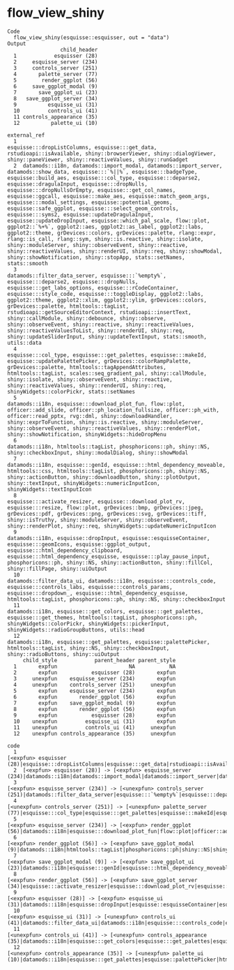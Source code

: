 # flow_view_shiny

    Code
      flow_view_shiny(esquisse::esquisser, out = "data")
    Output
                     child_header
      1            esquisser (28)
      2     esquisse_server (234)
      3     controls_server (251)
      4       palette_server (77)
      5        render_ggplot (56)
      6     save_ggplot_modal (9)
      7       save_ggplot_ui (23)
      8   save_ggplot_server (34)
      9          esquisse_ui (31)
      10         controls_ui (41)
      11 controls_appearance (35)
      12          palette_ui (10)
                                                                                                                                                                                                                                                                                                                                                                                                                                                                                                                                                                                                                                                                                                                                                                                                                                                                                                                                                                                                              external_ref
      1                                                                                                                                                                                                                                                                                                                                                                                                                                                                                                                                                                                                                                                                                                                                                                                                                                    esquisse:::dropListColumns, esquisse:::get_data, rstudioapi::isAvailable, shiny::browserViewer, shiny::dialogViewer, shiny::paneViewer, shiny::reactiveValues, shiny::runGadget
      2  datamods::i18n, datamods::import_modal, datamods::import_server, datamods::show_data, esquisse:::`%||%`, esquisse:::badgeType, esquisse::build_aes, esquisse:::col_type, esquisse:::deparse2, esquisse::dragulaInput, esquisse:::dropNulls, esquisse:::dropNullsOrEmpty, esquisse:::get_col_names, esquisse::ggcall, esquisse:::make_aes, esquisse::match_geom_args, esquisse:::modal_settings, esquisse::potential_geoms, esquisse::safe_ggplot, esquisse:::select_geom_controls, esquisse:::syms2, esquisse::updateDragulaInput, esquisse::updateDropInput, esquisse::which_pal_scale, flow::plot, ggplot2::`%+%`, ggplot2::aes, ggplot2::as_label, ggplot2::labs, ggplot2::theme, grDevices::colors, grDevices::palette, rlang::expr, rlang::is_call, rlang::sym, shiny::is.reactive, shiny::isolate, shiny::moduleServer, shiny::observeEvent, shiny::reactive, shiny::reactiveValues, shiny::renderUI, shiny::req, shiny::showModal, shiny::showNotification, shiny::stopApp, stats::setNames, stats::smooth
      3                                                                                                                                                                                                                                                                                                                                                                datamods::filter_data_server, esquisse:::`%empty%`, esquisse:::deparse2, esquisse:::dropNulls, esquisse:::get_labs_options, esquisse:::rCodeContainer, esquisse:::style_code, esquisse:::toggleDisplay, ggplot2::labs, ggplot2::theme, ggplot2::xlim, ggplot2::ylim, grDevices::colors, grDevices::palette, htmltools::tagList, rstudioapi::getSourceEditorContext, rstudioapi::insertText, shiny::callModule, shiny::debounce, shiny::observe, shiny::observeEvent, shiny::reactive, shiny::reactiveValues, shiny::reactiveValuesToList, shiny::renderUI, shiny::req, shiny::updateSliderInput, shiny::updateTextInput, stats::smooth, utils::data
      4                                                                                                                                                                                                                                                                                                                                                                                                                                                                                                                                                                                                              esquisse:::col_type, esquisse:::get_palettes, esquisse:::makeId, esquisse::updatePalettePicker, grDevices::colorRampPalette, grDevices::palette, htmltools::tagAppendAttributes, htmltools::tagList, scales::seq_gradient_pal, shiny::callModule, shiny::isolate, shiny::observeEvent, shiny::reactive, shiny::reactiveValues, shiny::renderUI, shiny::req, shinyWidgets::colorPickr, stats::setNames
      5                                                                                                                                                                                                                                                                                                                                                                                                                                                                                                                                                                                                                                            datamods::i18n, esquisse:::download_plot_fun, flow::plot, officer::add_slide, officer::ph_location_fullsize, officer::ph_with, officer::read_pptx, rvg::dml, shiny::downloadHandler, shiny::exprToFunction, shiny::is.reactive, shiny::moduleServer, shiny::observeEvent, shiny::reactiveValues, shiny::renderPlot, shiny::showNotification, shinyWidgets::hideDropMenu
      6                                                                                                                                                                                                                                                                                                                                                                                                                                                                                                                                                                                                                                                                                                                                                                                                                                                                                       datamods::i18n, htmltools::tagList, phosphoricons::ph, shiny::NS, shiny::checkboxInput, shiny::modalDialog, shiny::showModal
      7                                                                                                                                                                                                                                                                                                                                                                                                                                                                                                                                                                                                                                                                                                                              datamods::i18n, esquisse:::genId, esquisse:::html_dependency_moveable, htmltools::css, htmltools::tagList, phosphoricons::ph, shiny::NS, shiny::actionButton, shiny::downloadButton, shiny::plotOutput, shiny::textInput, shinyWidgets::numericInputIcon, shinyWidgets::textInputIcon
      8                                                                                                                                                                                                                                                                                                                                                                                                                                                                                                                                                                                                                                                                                          esquisse:::activate_resizer, esquisse:::download_plot_rv, esquisse:::resize, flow::plot, grDevices::bmp, grDevices::jpeg, grDevices::pdf, grDevices::png, grDevices::svg, grDevices::tiff, shiny::isTruthy, shiny::moduleServer, shiny::observeEvent, shiny::renderPlot, shiny::req, shinyWidgets::updateNumericInputIcon
      9                                                                                                                                                                                                                                                                                                                                                                                                                                                                                                                                                                                                                                                                                       datamods::i18n, esquisse::dropInput, esquisse::esquisseContainer, esquisse:::geomIcons, esquisse::ggplot_output, esquisse:::html_dependency_clipboard, esquisse:::html_dependency_esquisse, esquisse:::play_pause_input, phosphoricons::ph, shiny::NS, shiny::actionButton, shiny::fillCol, shiny::fillPage, shiny::uiOutput
      10                                                                                                                                                                                                                                                                                                                                                                                                                                                                                                                                                                                                                                                                                                                                                       datamods::filter_data_ui, datamods::i18n, esquisse:::controls_code, esquisse:::controls_labs, esquisse:::controls_params, esquisse:::dropdown_, esquisse:::html_dependency_esquisse, htmltools::tagList, phosphoricons::ph, shiny::NS, shiny::checkboxInput
      11                                                                                                                                                                                                                                                                                                                                                                                                                                                                                                                                                                                                                                                                                                                                                                                   datamods::i18n, esquisse:::get_colors, esquisse:::get_palettes, esquisse:::get_themes, htmltools::tagList, phosphoricons::ph, shinyWidgets::colorPickr, shinyWidgets::pickerInput, shinyWidgets::radioGroupButtons, utils::head
      12                                                                                                                                                                                                                                                                                                                                                                                                                                                                                                                                                                                                                                                                                                                                                                                                                                                       datamods::i18n, esquisse:::get_palettes, esquisse::palettePicker, htmltools::tagList, shiny::NS, shiny::checkboxInput, shiny::radioButtons, shiny::uiOutput
         child_style            parent_header parent_style
      1       expfun                       NA           NA
      2       expfun           esquisser (28)       expfun
      3     unexpfun    esquisse_server (234)       expfun
      4     unexpfun    controls_server (251)     unexpfun
      5       expfun    esquisse_server (234)       expfun
      6       expfun       render_ggplot (56)       expfun
      7       expfun    save_ggplot_modal (9)       expfun
      8       expfun       render_ggplot (56)       expfun
      9       expfun           esquisser (28)       expfun
      10    unexpfun         esquisse_ui (31)       expfun
      11    unexpfun         controls_ui (41)     unexpfun
      12    unexpfun controls_appearance (35)     unexpfun
                                                                                                                                                                                                                                                                                                                                                                                                                                                                                                                                                                                                                                                                                                                                                                                                                                                                                                                                                                                                                                         code
      1                                                                                                                                                                                                                                                                                                                                                                                                                                                                                                                                                                                                                                                                                                                                                                                                                                    [<expfun> esquisser (28)|esquisse:::dropListColumns|esquisse:::get_data|rstudioapi::isAvailable|shiny::browserViewer|shiny::dialogViewer|shiny::paneViewer|shiny::reactiveValues|shiny::runGadget]
      2  [<expfun> esquisser (28)] -> [<expfun> esquisse_server (234)|datamods::i18n|datamods::import_modal|datamods::import_server|datamods::show_data|esquisse:::`%\\|\\|%`|esquisse:::badgeType|esquisse::build_aes|esquisse:::col_type|esquisse:::deparse2|esquisse::dragulaInput|esquisse:::dropNulls|esquisse:::dropNullsOrEmpty|esquisse:::get_col_names|esquisse::ggcall|esquisse:::make_aes|esquisse::match_geom_args|esquisse:::modal_settings|esquisse::potential_geoms|esquisse::safe_ggplot|esquisse:::select_geom_controls|esquisse:::syms2|esquisse::updateDragulaInput|esquisse::updateDropInput|esquisse::which_pal_scale|flow::plot|ggplot2::`%+%`|ggplot2::aes|ggplot2::as_label|ggplot2::labs|ggplot2::theme|grDevices::colors|grDevices::palette|rlang::expr|rlang::is_call|rlang::sym|shiny::is.reactive|shiny::isolate|shiny::moduleServer|shiny::observeEvent|shiny::reactive|shiny::reactiveValues|shiny::renderUI|shiny::req|shiny::showModal|shiny::showNotification|shiny::stopApp|stats::setNames|stats::smooth]
      3                                                                                                                                                                                                                                                                                                                                         [<expfun> esquisse_server (234)] -> [<unexpfun> controls_server (251)|datamods::filter_data_server|esquisse:::`%empty%`|esquisse:::deparse2|esquisse:::dropNulls|esquisse:::get_labs_options|esquisse:::rCodeContainer|esquisse:::style_code|esquisse:::toggleDisplay|ggplot2::labs|ggplot2::theme|ggplot2::xlim|ggplot2::ylim|grDevices::colors|grDevices::palette|htmltools::tagList|rstudioapi::getSourceEditorContext|rstudioapi::insertText|shiny::callModule|shiny::debounce|shiny::observe|shiny::observeEvent|shiny::reactive|shiny::reactiveValues|shiny::reactiveValuesToList|shiny::renderUI|shiny::req|shiny::updateSliderInput|shiny::updateTextInput|stats::smooth|utils::data]
      4                                                                                                                                                                                                                                                                                                                                                                                                                                                                                                                                                                           [<unexpfun> controls_server (251)] -> [<unexpfun> palette_server (77)|esquisse:::col_type|esquisse:::get_palettes|esquisse:::makeId|esquisse::updatePalettePicker|grDevices::colorRampPalette|grDevices::palette|htmltools::tagAppendAttributes|htmltools::tagList|scales::seq_gradient_pal|shiny::callModule|shiny::isolate|shiny::observeEvent|shiny::reactive|shiny::reactiveValues|shiny::renderUI|shiny::req|shinyWidgets::colorPickr|stats::setNames]
      5                                                                                                                                                                                                                                                                                                                                                                                                                                                                                                                                                                                                             [<expfun> esquisse_server (234)] -> [<expfun> render_ggplot (56)|datamods::i18n|esquisse:::download_plot_fun|flow::plot|officer::add_slide|officer::ph_location_fullsize|officer::ph_with|officer::read_pptx|rvg::dml|shiny::downloadHandler|shiny::exprToFunction|shiny::is.reactive|shiny::moduleServer|shiny::observeEvent|shiny::reactiveValues|shiny::renderPlot|shiny::showNotification|shinyWidgets::hideDropMenu]
      6                                                                                                                                                                                                                                                                                                                                                                                                                                                                                                                                                                                                                                                                                                                                                                                                                                              [<expfun> render_ggplot (56)] -> [<expfun> save_ggplot_modal (9)|datamods::i18n|htmltools::tagList|phosphoricons::ph|shiny::NS|shiny::checkboxInput|shiny::modalDialog|shiny::showModal]
      7                                                                                                                                                                                                                                                                                                                                                                                                                                                                                                                                                                                                                                                                                          [<expfun> save_ggplot_modal (9)] -> [<expfun> save_ggplot_ui (23)|datamods::i18n|esquisse:::genId|esquisse:::html_dependency_moveable|htmltools::css|htmltools::tagList|phosphoricons::ph|shiny::NS|shiny::actionButton|shiny::downloadButton|shiny::plotOutput|shiny::textInput|shinyWidgets::numericInputIcon|shinyWidgets::textInputIcon]
      8                                                                                                                                                                                                                                                                                                                                                                                                                                                                                                                                                                                                                                                        [<expfun> render_ggplot (56)] -> [<expfun> save_ggplot_server (34)|esquisse:::activate_resizer|esquisse:::download_plot_rv|esquisse:::resize|flow::plot|grDevices::bmp|grDevices::jpeg|grDevices::pdf|grDevices::png|grDevices::svg|grDevices::tiff|shiny::isTruthy|shiny::moduleServer|shiny::observeEvent|shiny::renderPlot|shiny::req|shinyWidgets::updateNumericInputIcon]
      9                                                                                                                                                                                                                                                                                                                                                                                                                                                                                                                                                                                                                                                              [<expfun> esquisser (28)] -> [<expfun> esquisse_ui (31)|datamods::i18n|esquisse::dropInput|esquisse::esquisseContainer|esquisse:::geomIcons|esquisse::ggplot_output|esquisse:::html_dependency_clipboard|esquisse:::html_dependency_esquisse|esquisse:::play_pause_input|phosphoricons::ph|shiny::NS|shiny::actionButton|shiny::fillCol|shiny::fillPage|shiny::uiOutput]
      10                                                                                                                                                                                                                                                                                                                                                                                                                                                                                                                                                                                                                                                                                                                       [<expfun> esquisse_ui (31)] -> [<unexpfun> controls_ui (41)|datamods::filter_data_ui|datamods::i18n|esquisse:::controls_code|esquisse:::controls_labs|esquisse:::controls_params|esquisse:::dropdown_|esquisse:::html_dependency_esquisse|htmltools::tagList|phosphoricons::ph|shiny::NS|shiny::checkboxInput]
      11                                                                                                                                                                                                                                                                                                                                                                                                                                                                                                                                                                                                                                                                                                                                        [<unexpfun> controls_ui (41)] -> [<unexpfun> controls_appearance (35)|datamods::i18n|esquisse:::get_colors|esquisse:::get_palettes|esquisse:::get_themes|htmltools::tagList|phosphoricons::ph|shinyWidgets::colorPickr|shinyWidgets::pickerInput|shinyWidgets::radioGroupButtons|utils::head]
      12                                                                                                                                                                                                                                                                                                                                                                                                                                                                                                                                                                                                                                                                                                                                                                                                           [<unexpfun> controls_appearance (35)] -> [<unexpfun> palette_ui (10)|datamods::i18n|esquisse:::get_palettes|esquisse::palettePicker|htmltools::tagList|shiny::NS|shiny::checkboxInput|shiny::radioButtons|shiny::uiOutput]

